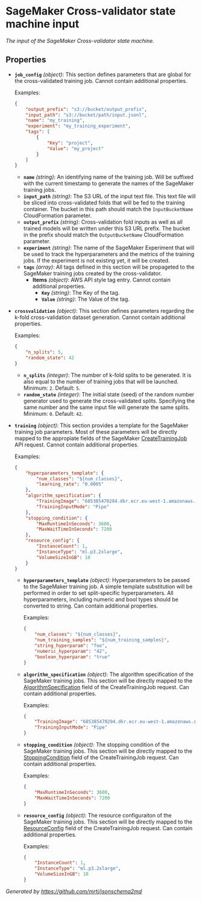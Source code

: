 # SageMaker Cross-validator state machine input

*The input of the SageMaker Cross-validator state machine.*

## Properties

- **`job_config`** *(object)*: This section defines parameters that are global for the cross-validated training job. Cannot contain additional properties.

  Examples:
  ```json
  {
      "output_prefix": "s3://bucket/output_prefix",
      "input_path": "s3://bucket/path/input.jsonl",
      "name": "my_training",
      "experiment": "my_training_experiment",
      "tags": [
          {
              "Key": "project",
              "Value": "my_project"
          }
      ]
  }
  ```
  - **`name`** *(string)*: An identifying name of the training job. Will be suffixed with the current timestamp to generate the names of the SageMaker training jobs.
  - **`input_path`** *(string)*: The S3 URL of the input text file. This text file will be sliced into cross-validated folds that will be fed to the training container. The bucket in this path should match the `InputBucketName` CloudFormation parameter.
  - **`output_prefix`** *(string)*: Cross-validation fold inputs as well as all trained models will be written under this S3 URL prefix. The bucket in the prefix should match the `OutputBucketName` CloudFormation parameter.
  - **`experiment`** *(string)*: The name of the SageMaker Experiment that will be used to track the hyperparameters and the metrics of the training jobs. If the experiment is not existing yet, it will be created.
  - **`tags`** *(array)*: All tags defined in this section will be propageted to the SageMaker training jobs created by the cross-validator.
    - **Items** *(object)*: AWS API style tag entry. Cannot contain additional properties.
      - **`Key`** *(string)*: The Key of the tag.
      - **`Value`** *(string)*: The Value of the tag.
- **`crossvalidation`** *(object)*: This section defines parameters regarding the k-fold cross-validation dataset generation. Cannot contain additional properties.

  Examples:
  ```json
  {
      "n_splits": 5,
      "random_state": 42
  }
  ```
  - **`n_splits`** *(integer)*: The number of k-fold splits to be generated. It is also equal to the number of training jobs that will be launched. Minimum: `2`. Default: `5`.
  - **`random_state`** *(integer)*: The initial state (seed) of the random number generator used to generate the cross-validated splits. Specifying the same number and the same input file will generate the same splits. Minimum: `0`. Default: `42`.
- **`training`** *(object)*: This section provides a template for the SageMaker training job parameters. Most of these parameters will be directly mapped to the appropiate fields of the SageMaker [CreateTrainingJob](https://docs.aws.amazon.com/sagemaker/latest/APIReference/API_CreateTrainingJob.html) API request. Cannot contain additional properties.

  Examples:
  ```json
  {
      "hyperparameters_template": {
          "num_classes": "${num_classes}",
          "learning_rate": "0.0005"
      },
      "algorithm_specification": {
          "TrainingImage": "685385470294.dkr.ecr.eu-west-1.amazonaws.com/image-classification:1",
          "TrainingInputMode": "Pipe"
      },
      "stopping_condition": {
          "MaxRuntimeInSeconds": 3600,
          "MaxWaitTimeInSeconds": 7200
      },
      "resource_config": {
          "InstanceCount": 1,
          "InstanceType": "ml.p3.2xlarge",
          "VolumeSizeInGB": 10
      }
  }
  ```
  - **`hyperparameters_template`** *(object)*: Hyperparameters to be passed to the SageMaker training job. A simple template substitution will be performed in order to set split-specific hyperparameters. All hyperparameters, including numeric and bool types should be converted to string. Can contain additional properties.

    Examples:
    ```json
    {
        "num_classes": "${num_classes}",
        "num_training_samples": "${num_training_samples}",
        "string_hyperparam": "foo",
        "numeric_hyperparam": "42",
        "boolean_hyperparam": "true"
    }
    ```
  - **`algorithm_specification`** *(object)*: The algorithm specification of the SageMaker training jobs. This section will be directly mapped to the [AlgorithmSpecification](https://docs.aws.amazon.com/sagemaker/latest/APIReference/API_AlgorithmSpecification.html) field of the CreateTrainingJob request. Can contain additional properties.

    Examples:
    ```json
    {
        "TrainingImage": "685385470294.dkr.ecr.eu-west-1.amazonaws.com/image-classification:1",
        "TrainingInputMode": "Pipe"
    }
    ```
  - **`stopping_condition`** *(object)*: The stopping condition of the SageMaker training jobs. This section will be directly mapped to the [StoppingCondition](https://docs.aws.amazon.com/sagemaker/latest/APIReference/API_StoppingCondition.html) field of the CreateTrainingJob request. Can contain additional properties.

    Examples:
    ```json
    {
        "MaxRuntimeInSeconds": 3600,
        "MaxWaitTimeInSeconds": 7200
    }
    ```
  - **`resource_config`** *(object)*: The resource configuraiton of the SageMaker training jobs. This section will be directly mapped to the [ResourceConfig](https://docs.aws.amazon.com/sagemaker/latest/APIReference/API_ResourceConfig.html) field of the CreateTrainingJob request. Can contain additional properties.

    Examples:
    ```json
    {
        "InstanceCount": 1,
        "InstanceType": "ml.p3.2xlarge",
        "VolumeSizeInGB": 10
    }
    ```

*Generated by https://github.com/mrtj/jsonschema2md*
